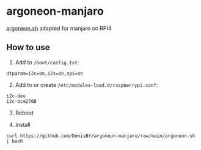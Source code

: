 # argoneon-manjaro
[argoneon.sh](https://download.argon40.com/argoneon.sh) adapted for manjaro on RPI4

## How to use
1. Add to `/boot/config.txt`:
```
dtparam=i2c=on,i2s=on,spi=on
```

2. Add to or create `/etc/modules-load.d/raspberrypi.conf`:
```
i2c-dev
i2c-bcm2708
```

3. Reboot

4. Install
```
curl https://github.com/DenisBY/argoneon-manjaro/raw/main/argoneon.sh | bash
```
